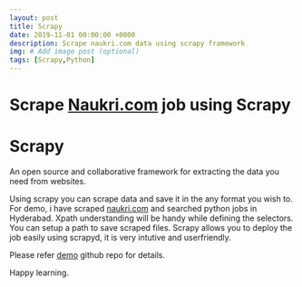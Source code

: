```yaml
---
layout: post
title: Scrapy
date: 2019-11-01 00:00:00 +0000
description: Scrape naukri.com data using scrapy framework
img: # Add image post (optional)
tags: [Scrapy,Python]
---
```

# Scrape [Naukri.com](www.naukri.com) job using Scrapy

# Scrapy
An open source and collaborative framework for extracting the data you need from websites.

Using scrapy you can scrape data and save it in the any format you wish to. For demo, i have scraped [naukri.com](www.naukri.com) and searched python jobs in Hyderabad. Xpath understanding will be handy while defining the selectors. You can setup a path to save scraped files. Scrapy allows you to deploy the job easily using scrapyd, it is very intutive and userfriendly.  

Please refer [demo](https://github.com/rajnathsah/naukriscraper) github repo for details.  

Happy learning.
